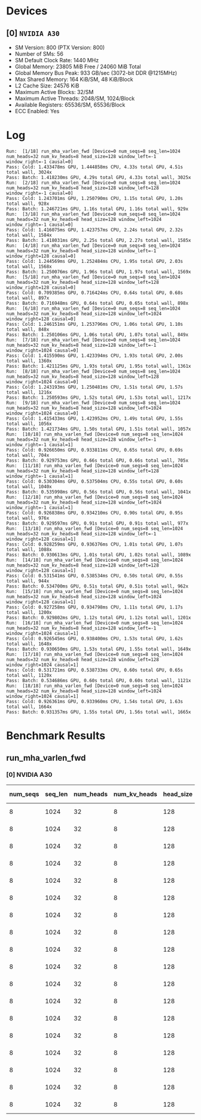 # Devices

## [0] `NVIDIA A30`
* SM Version: 800 (PTX Version: 800)
* Number of SMs: 56
* SM Default Clock Rate: 1440 MHz
* Global Memory: 23805 MiB Free / 24060 MiB Total
* Global Memory Bus Peak: 933 GB/sec (3072-bit DDR @1215MHz)
* Max Shared Memory: 164 KiB/SM, 48 KiB/Block
* L2 Cache Size: 24576 KiB
* Maximum Active Blocks: 32/SM
* Maximum Active Threads: 2048/SM, 1024/Block
* Available Registers: 65536/SM, 65536/Block
* ECC Enabled: Yes

# Log

```
Run:  [1/18] run_mha_varlen_fwd [Device=0 num_seqs=8 seq_len=1024 num_heads=32 num_kv_heads=8 head_size=128 window_left=-1 window_right=-1 causal=0]
Pass: Cold: 1.433478ms GPU, 1.444858ms CPU, 4.33s total GPU, 4.51s total wall, 3024x 
Pass: Batch: 1.418230ms GPU, 4.29s total GPU, 4.33s total wall, 3025x
Run:  [2/18] run_mha_varlen_fwd [Device=0 num_seqs=8 seq_len=1024 num_heads=32 num_kv_heads=8 head_size=128 window_left=128 window_right=-1 causal=0]
Pass: Cold: 1.243701ms GPU, 1.250790ms CPU, 1.15s total GPU, 1.20s total wall, 928x 
Pass: Batch: 1.246721ms GPU, 1.16s total GPU, 1.16s total wall, 929x
Run:  [3/18] run_mha_varlen_fwd [Device=0 num_seqs=8 seq_len=1024 num_heads=32 num_kv_heads=8 head_size=128 window_left=1024 window_right=-1 causal=0]
Pass: Cold: 1.416075ms GPU, 1.423757ms CPU, 2.24s total GPU, 2.32s total wall, 1584x 
Pass: Batch: 1.418031ms GPU, 2.25s total GPU, 2.27s total wall, 1585x
Run:  [4/18] run_mha_varlen_fwd [Device=0 num_seqs=8 seq_len=1024 num_heads=32 num_kv_heads=8 head_size=128 window_left=-1 window_right=128 causal=0]
Pass: Cold: 1.244569ms GPU, 1.252484ms CPU, 1.95s total GPU, 2.03s total wall, 1568x 
Pass: Batch: 1.250076ms GPU, 1.96s total GPU, 1.97s total wall, 1569x
Run:  [5/18] run_mha_varlen_fwd [Device=0 num_seqs=8 seq_len=1024 num_heads=32 num_kv_heads=8 head_size=128 window_left=128 window_right=128 causal=0]
Pass: Cold: 0.709385ms GPU, 0.716424ms CPU, 0.64s total GPU, 0.68s total wall, 897x 
Pass: Batch: 0.716948ms GPU, 0.64s total GPU, 0.65s total wall, 898x
Run:  [6/18] run_mha_varlen_fwd [Device=0 num_seqs=8 seq_len=1024 num_heads=32 num_kv_heads=8 head_size=128 window_left=1024 window_right=128 causal=0]
Pass: Cold: 1.246151ms GPU, 1.253796ms CPU, 1.06s total GPU, 1.10s total wall, 848x 
Pass: Batch: 1.250106ms GPU, 1.06s total GPU, 1.07s total wall, 849x
Run:  [7/18] run_mha_varlen_fwd [Device=0 num_seqs=8 seq_len=1024 num_heads=32 num_kv_heads=8 head_size=128 window_left=-1 window_right=1024 causal=0]
Pass: Cold: 1.415590ms GPU, 1.423394ms CPU, 1.93s total GPU, 2.00s total wall, 1360x 
Pass: Batch: 1.421125ms GPU, 1.93s total GPU, 1.95s total wall, 1361x
Run:  [8/18] run_mha_varlen_fwd [Device=0 num_seqs=8 seq_len=1024 num_heads=32 num_kv_heads=8 head_size=128 window_left=128 window_right=1024 causal=0]
Pass: Cold: 1.243193ms GPU, 1.250481ms CPU, 1.51s total GPU, 1.57s total wall, 1216x 
Pass: Batch: 1.250593ms GPU, 1.52s total GPU, 1.53s total wall, 1217x
Run:  [9/18] run_mha_varlen_fwd [Device=0 num_seqs=8 seq_len=1024 num_heads=32 num_kv_heads=8 head_size=128 window_left=1024 window_right=1024 causal=0]
Pass: Cold: 1.415433ms GPU, 1.423952ms CPU, 1.49s total GPU, 1.55s total wall, 1056x 
Pass: Batch: 1.421734ms GPU, 1.50s total GPU, 1.51s total wall, 1057x
Run:  [10/18] run_mha_varlen_fwd [Device=0 num_seqs=8 seq_len=1024 num_heads=32 num_kv_heads=8 head_size=128 window_left=-1 window_right=-1 causal=1]
Pass: Cold: 0.926650ms GPU, 0.933811ms CPU, 0.65s total GPU, 0.69s total wall, 704x 
Pass: Batch: 0.929753ms GPU, 0.66s total GPU, 0.66s total wall, 705x
Run:  [11/18] run_mha_varlen_fwd [Device=0 num_seqs=8 seq_len=1024 num_heads=32 num_kv_heads=8 head_size=128 window_left=128 window_right=-1 causal=1]
Pass: Cold: 0.530304ms GPU, 0.537504ms CPU, 0.55s total GPU, 0.60s total wall, 1040x 
Pass: Batch: 0.535998ms GPU, 0.56s total GPU, 0.56s total wall, 1041x
Run:  [12/18] run_mha_varlen_fwd [Device=0 num_seqs=8 seq_len=1024 num_heads=32 num_kv_heads=8 head_size=128 window_left=1024 window_right=-1 causal=1]
Pass: Cold: 0.926838ms GPU, 0.934210ms CPU, 0.90s total GPU, 0.95s total wall, 976x 
Pass: Batch: 0.929597ms GPU, 0.91s total GPU, 0.91s total wall, 977x
Run:  [13/18] run_mha_varlen_fwd [Device=0 num_seqs=8 seq_len=1024 num_heads=32 num_kv_heads=8 head_size=128 window_left=-1 window_right=128 causal=1]
Pass: Cold: 0.928259ms GPU, 0.936376ms CPU, 1.01s total GPU, 1.07s total wall, 1088x 
Pass: Batch: 0.930613ms GPU, 1.01s total GPU, 1.02s total wall, 1089x
Run:  [14/18] run_mha_varlen_fwd [Device=0 num_seqs=8 seq_len=1024 num_heads=32 num_kv_heads=8 head_size=128 window_left=128 window_right=128 causal=1]
Pass: Cold: 0.531541ms GPU, 0.538534ms CPU, 0.50s total GPU, 0.55s total wall, 944x 
Pass: Batch: 0.534700ms GPU, 0.51s total GPU, 0.51s total wall, 962x
Run:  [15/18] run_mha_varlen_fwd [Device=0 num_seqs=8 seq_len=1024 num_heads=32 num_kv_heads=8 head_size=128 window_left=1024 window_right=128 causal=1]
Pass: Cold: 0.927258ms GPU, 0.934798ms CPU, 1.11s total GPU, 1.17s total wall, 1200x 
Pass: Batch: 0.929802ms GPU, 1.12s total GPU, 1.12s total wall, 1201x
Run:  [16/18] run_mha_varlen_fwd [Device=0 num_seqs=8 seq_len=1024 num_heads=32 num_kv_heads=8 head_size=128 window_left=-1 window_right=1024 causal=1]
Pass: Cold: 0.926545ms GPU, 0.938400ms CPU, 1.53s total GPU, 1.62s total wall, 1648x 
Pass: Batch: 0.930650ms GPU, 1.53s total GPU, 1.55s total wall, 1649x
Run:  [17/18] run_mha_varlen_fwd [Device=0 num_seqs=8 seq_len=1024 num_heads=32 num_kv_heads=8 head_size=128 window_left=128 window_right=1024 causal=1]
Pass: Cold: 0.531721ms GPU, 0.538733ms CPU, 0.60s total GPU, 0.65s total wall, 1120x 
Pass: Batch: 0.534686ms GPU, 0.60s total GPU, 0.60s total wall, 1121x
Run:  [18/18] run_mha_varlen_fwd [Device=0 num_seqs=8 seq_len=1024 num_heads=32 num_kv_heads=8 head_size=128 window_left=1024 window_right=1024 causal=1]
Pass: Cold: 0.926361ms GPU, 0.933960ms CPU, 1.54s total GPU, 1.63s total wall, 1664x 
Pass: Batch: 0.931357ms GPU, 1.55s total GPU, 1.56s total wall, 1665x
```

# Benchmark Results

## run_mha_varlen_fwd

### [0] NVIDIA A30

| num_seqs | seq_len | num_heads | num_kv_heads | head_size | window_left | window_right | causal |  Q Tensor  |  K Tensor  |  V Tensor  |   Output   | Tokens | Est. FLOPS  | Memory Usage | Samples |  CPU Time  | Noise  |  GPU Time  | Noise | Elem/s  | GlobalMem BW | BWUtil | Samples | Batch GPU  |
|----------|---------|-----------|--------------|-----------|-------------|--------------|--------|------------|------------|------------|------------|--------|-------------|--------------|---------|------------|--------|------------|-------|---------|--------------|--------|---------|------------|
|        8 |    1024 |        32 |            8 |       128 |          -1 |           -1 |      0 | 64.000 MiB | 16.000 MiB | 16.000 MiB | 64.000 MiB |   8192 | 68719476736 |          160 |   3024x |   1.445 ms |  8.85% |   1.433 ms | 6.50% |  5.715M | 117.039 GB/s | 12.54% |   3025x |   1.418 ms |
|        8 |    1024 |        32 |            8 |       128 |         128 |           -1 |      0 | 64.000 MiB | 16.000 MiB | 16.000 MiB | 64.000 MiB |   8192 | 68719476736 |          160 |    928x |   1.251 ms |  1.17% |   1.244 ms | 1.02% |  6.587M | 134.898 GB/s | 14.46% |    929x |   1.247 ms |
|        8 |    1024 |        32 |            8 |       128 |        1024 |           -1 |      0 | 64.000 MiB | 16.000 MiB | 16.000 MiB | 64.000 MiB |   8192 | 68719476736 |          160 |   1584x |   1.424 ms |  1.50% |   1.416 ms | 0.70% |  5.785M | 118.477 GB/s | 12.70% |   1585x |   1.418 ms |
|        8 |    1024 |        32 |            8 |       128 |          -1 |          128 |      0 | 64.000 MiB | 16.000 MiB | 16.000 MiB | 64.000 MiB |   8192 | 68719476736 |          160 |   1568x |   1.252 ms |  2.80% |   1.245 ms | 0.98% |  6.582M | 134.803 GB/s | 14.45% |   1569x |   1.250 ms |
|        8 |    1024 |        32 |            8 |       128 |         128 |          128 |      0 | 64.000 MiB | 16.000 MiB | 16.000 MiB | 64.000 MiB |   8192 | 68719476736 |          160 |    897x | 716.424 us |  1.11% | 709.385 us | 0.50% | 11.548M | 236.504 GB/s | 25.35% |    898x | 716.948 us |
|        8 |    1024 |        32 |            8 |       128 |        1024 |          128 |      0 | 64.000 MiB | 16.000 MiB | 16.000 MiB | 64.000 MiB |   8192 | 68719476736 |          160 |    848x |   1.254 ms |  1.09% |   1.246 ms | 0.67% |  6.574M | 134.632 GB/s | 14.43% |    849x |   1.250 ms |
|        8 |    1024 |        32 |            8 |       128 |          -1 |         1024 |      0 | 64.000 MiB | 16.000 MiB | 16.000 MiB | 64.000 MiB |   8192 | 68719476736 |          160 |   1360x |   1.423 ms |  1.35% |   1.416 ms | 0.71% |  5.787M | 118.518 GB/s | 12.70% |   1361x |   1.421 ms |
|        8 |    1024 |        32 |            8 |       128 |         128 |         1024 |      0 | 64.000 MiB | 16.000 MiB | 16.000 MiB | 64.000 MiB |   8192 | 68719476736 |          160 |   1216x |   1.250 ms |  1.11% |   1.243 ms | 0.94% |  6.589M | 134.953 GB/s | 14.46% |   1217x |   1.251 ms |
|        8 |    1024 |        32 |            8 |       128 |        1024 |         1024 |      0 | 64.000 MiB | 16.000 MiB | 16.000 MiB | 64.000 MiB |   8192 | 68719476736 |          160 |   1056x |   1.424 ms |  2.76% |   1.415 ms | 0.67% |  5.788M | 118.531 GB/s | 12.70% |   1057x |   1.422 ms |
|        8 |    1024 |        32 |            8 |       128 |          -1 |           -1 |      1 | 64.000 MiB | 16.000 MiB | 16.000 MiB | 64.000 MiB |   8192 | 68719476736 |          160 |    704x | 933.811 us |  1.10% | 926.650 us | 0.78% |  8.840M | 181.052 GB/s | 19.40% |    705x | 929.753 us |
|        8 |    1024 |        32 |            8 |       128 |         128 |           -1 |      1 | 64.000 MiB | 16.000 MiB | 16.000 MiB | 64.000 MiB |   8192 | 68719476736 |          160 |   1040x | 537.504 us |  1.86% | 530.304 us | 1.26% | 15.448M | 316.370 GB/s | 33.90% |   1041x | 535.998 us |
|        8 |    1024 |        32 |            8 |       128 |        1024 |           -1 |      1 | 64.000 MiB | 16.000 MiB | 16.000 MiB | 64.000 MiB |   8192 | 68719476736 |          160 |    976x | 934.210 us |  1.18% | 926.838 us | 0.87% |  8.839M | 181.016 GB/s | 19.40% |    977x | 929.597 us |
|        8 |    1024 |        32 |            8 |       128 |          -1 |          128 |      1 | 64.000 MiB | 16.000 MiB | 16.000 MiB | 64.000 MiB |   8192 | 68719476736 |          160 |   1088x | 936.376 us |  3.65% | 928.259 us | 0.82% |  8.825M | 180.739 GB/s | 19.37% |   1089x | 930.613 us |
|        8 |    1024 |        32 |            8 |       128 |         128 |          128 |      1 | 64.000 MiB | 16.000 MiB | 16.000 MiB | 64.000 MiB |   8192 | 68719476736 |          160 |    944x | 538.534 us |  1.83% | 531.541 us | 1.27% | 15.412M | 315.634 GB/s | 33.83% |    962x | 534.700 us |
|        8 |    1024 |        32 |            8 |       128 |        1024 |          128 |      1 | 64.000 MiB | 16.000 MiB | 16.000 MiB | 64.000 MiB |   8192 | 68719476736 |          160 |   1200x | 934.798 us |  1.95% | 927.258 us | 1.15% |  8.835M | 180.934 GB/s | 19.39% |   1201x | 929.802 us |
|        8 |    1024 |        32 |            8 |       128 |          -1 |         1024 |      1 | 64.000 MiB | 16.000 MiB | 16.000 MiB | 64.000 MiB |   8192 | 68719476736 |          160 |   1648x | 938.400 us | 20.65% | 926.545 us | 1.05% |  8.841M | 181.073 GB/s | 19.41% |   1649x | 930.650 us |
|        8 |    1024 |        32 |            8 |       128 |         128 |         1024 |      1 | 64.000 MiB | 16.000 MiB | 16.000 MiB | 64.000 MiB |   8192 | 68719476736 |          160 |   1120x | 538.733 us |  1.85% | 531.721 us | 1.30% | 15.407M | 315.527 GB/s | 33.81% |   1121x | 534.686 us |
|        8 |    1024 |        32 |            8 |       128 |        1024 |         1024 |      1 | 64.000 MiB | 16.000 MiB | 16.000 MiB | 64.000 MiB |   8192 | 68719476736 |          160 |   1664x | 933.960 us |  2.34% | 926.361 us | 0.93% |  8.843M | 181.109 GB/s | 19.41% |   1665x | 931.357 us |

